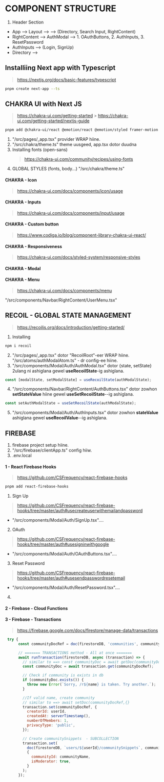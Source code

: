 # COMPONENT STRUCTURE

1. Header Section

- App --> Layout --> <Navbar/> --> (Directory, Search Input, RightContent)
- RightContent --> AuthModal --> 1. OAuthButtons, 2. AuthInputs, 3. ResetPassword
- AuthInputs --> (Login, SignUp)
- Directory -->

## Installiing Next app with Typescript

> https://nextjs.org/docs/basic-features/typescript

```bash
pnpm create next-app --ts

```

## CHAKRA UI with Next JS

> https://chakra-ui.com/getting-started > https://chakra-ui.com/getting-started/nextjs-guide

```bash
pnpm add @chakra-ui/react @emotion/react @emotion/styled framer-motion
```

1. "/src/pages/\_app.tsx" provider WRAP hiine.
2. "/src/chakra/theme.ts" theme uusgeed, app.tsx dotor duudna
3. Installing fonts (open-sans)
   > https://chakra-ui.com/community/recipes/using-fonts
4. GLOBAL STYLES (fonts, body...)
   "/src/chakra/theme.ts"

#### CHAKRA - Icon

> https://chakra-ui.com/docs/components/icon/usage

#### CHAKRA - Inputs

> https://chakra-ui.com/docs/components/input/usage

#### CHAKRA - Custom button

> https://www.codiga.io/blog/component-library-chakra-ui-react/

#### CHAKRA - Responsiveness

> https://chakra-ui.com/docs/styled-system/responsive-styles

#### CHAKRA - Modal

#### CHAKRA - Menu

> https://chakra-ui.com/docs/components/menu

"/src/components/Navbar/RightContent/UserMenu.tsx"

## RECOIL - GLOBAL STATE MANAGEMENT

> https://recoiljs.org/docs/introduction/getting-started/

1. Installing

```bash
npm i recoil
```

2. "/src/pages/\_app.tsx" dotor "RecoilRoot"-eer WRAP hiine.
   "/src/atoms/authModalAtom.ts" - dr config-ee hiine.
3. "/src/components/Modal/Auth/AuthModal.tsx" dotor {state, setState} 2ulang ni ashiglana gewel **useRecoilState**-ig ashiglana.

```js
const [modalState, setModalState] = useRecoilState(authModalState);
```

4. "/src/components/Navbar/RightContent/AuthButtons.tsx" dotor zowhon **setStateValue** hiine gewel **useSetRecoilState**--ig ashiglana.

```js
const setAuthModalState = useSetRecoilState(authModalState);
```

5. "/src/components/Modal/Auth/AuthInputs.tsx" dotor zowhon **stateValue** ashiglana gewel **useRecoilValue**--ig ashiglana.

## FIREBASE

1. firebase project setup hiine.
2. "/src/firebase/clientApp.ts" config hiiw.
3. .env.local

#### 1 - React Firebase Hooks

> https://github.com/CSFrequency/react-firebase-hooks

```bash
pnpm add react-firebase-hooks
```

1. Sign Up

> https://github.com/CSFrequency/react-firebase-hooks/tree/master/auth#usecreateuserwithemailandpassword

- "/src/components/Modal/Auth/SignUp.tsx"....

2. OAuth

> https://github.com/CSFrequency/react-firebase-hooks/tree/master/auth#usesigninwithgoogle

- "/src/components/Modal/Auth/OAuthButtons.tsx"....

3. Reset Password

> https://github.com/CSFrequency/react-firebase-hooks/tree/master/auth#usesendpasswordresetemail

- "/src/components/Modal/Auth/ResetPassword.tsx"....

4.

#### 2 - Firebase - Cloud Functions

#### 3 - Firebase - Transactions

> https://firebase.google.com/docs/firestore/manage-data/transactions

```js
 try {
      const communityDocRef = doc(firestoreDB, 'communities', communityName);

      // ======= TRANSACTIONS method - All at once =======
      await runTransaction(firestoreDB, async (transaction) => {
        // similar to ==> const communityDoc = await getDoc(communityDocRef);
        const communityDoc = await transaction.get(communityDocRef);

        // Check if community is exists in db
        if (communityDoc.exists()) {
          throw new Error(`Sorry, /r${name} is taken. Try another.`);
        }

        //If valid name, create community
        // similar to ==> await setDoc(communityDocRef,{}
        transaction.set(communityDocRef, {
          creatorId: userId,
          createdAt: serverTimestamp(),
          numberOfMembers: 1,
          privacyType: 'public',
        });

        // Create communitySnippets  - SUBCOLLECTION
        transaction.set(
          doc(firestoreDB, `users/${userId}/communitySnippets`, communityName),
          {
            communityId: communityName,
            isModerator: true,
          }
        );
      });
```
